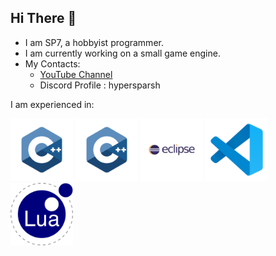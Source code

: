 ## Hi There 👋
- I am SP7, a hobbyist programmer.
- I am currently working on a small game engine.
- My Contacts:
  - [YouTube Channel](https://www.youtube.com/@devsp7)
  - Discord Profile : hypersparsh

I am experienced in:

<p>
<img src="img/c.svg" alt="C" width="100" height="100">
<img src="img/cpp.svg" alt="Cplusplus" width="100" height="100">
<img src="img/eclipse.svg" alt="eclipse IDE" width="100" height="100">
<img src="img/vscode.svg" alt="Visual Studio Code" width="100" height="100">
<img src="img/lua.svg" alt="Lua" width="100" height="100">
</p>